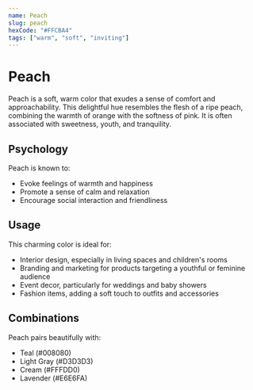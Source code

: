 ```yaml
---
name: Peach
slug: peach
hexCode: "#FFCBA4"
tags: ["warm", "soft", "inviting"]
---
```


# Peach

Peach is a soft, warm color that exudes a sense of comfort and approachability. This delightful hue resembles the flesh of a ripe peach, combining the warmth of orange with the softness of pink. It is often associated with sweetness, youth, and tranquility.

## Psychology

Peach is known to:
- Evoke feelings of warmth and happiness
- Promote a sense of calm and relaxation
- Encourage social interaction and friendliness

## Usage

This charming color is ideal for:
- Interior design, especially in living spaces and children's rooms
- Branding and marketing for products targeting a youthful or feminine audience
- Event decor, particularly for weddings and baby showers
- Fashion items, adding a soft touch to outfits and accessories

## Combinations

Peach pairs beautifully with:
- Teal (#008080)
- Light Gray (#D3D3D3)
- Cream (#FFFDD0)
- Lavender (#E6E6FA)